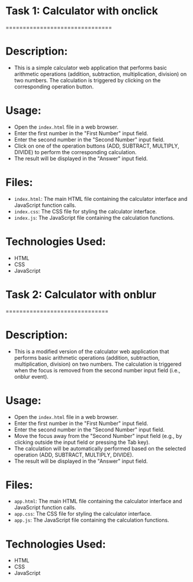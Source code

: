 # Task 1: Calculator with onclick
===============================

# Description:
  - This is a simple calculator web application that performs basic arithmetic operations (addition, subtraction, multiplication, division) on two numbers. The calculation is triggered by clicking on the corresponding operation button.

# Usage:
  - Open the `index.html` file in a web browser.
  - Enter the first number in the "First Number" input field.
  - Enter the second number in the "Second Number" input field.
  - Click on one of the operation buttons (ADD, SUBTRACT, MULTIPLY, DIVIDE) to perform the corresponding calculation.
  - The result will be displayed in the "Answer" input field.

# Files:
  - `index.html`: The main HTML file containing the calculator interface and JavaScript function calls.
  - `index.css`: The CSS file for styling the calculator interface.
  - `index.js`: The JavaScript file containing the calculation functions.

# Technologies Used:
  - HTML
  - CSS
  - JavaScript

# Task 2: Calculator with onblur
==============================

# Description:
  - This is a modified version of the calculator web application that performs basic arithmetic operations (addition, subtraction, multiplication, division) on two numbers. The calculation is triggered when the focus is removed from the second number input field (i.e., onblur event).

# Usage:
  - Open the `index.html` file in a web browser.
  - Enter the first number in the "First Number" input field.
  - Enter the second number in the "Second Number" input field.
  - Move the focus away from the "Second Number" input field (e.g., by clicking outside the input field or pressing the Tab key).
  - The calculation will be automatically performed based on the selected operation (ADD, SUBTRACT, MULTIPLY, DIVIDE).
  - The result will be displayed in the "Answer" input field.

# Files:
  - `app.html`: The main HTML file containing the calculator interface and JavaScript function calls.
  - `app.css`: The CSS file for styling the calculator interface.
  - `app.js`: The JavaScript file containing the calculation functions.

# Technologies Used:
  - HTML
  - CSS
  - JavaScript

